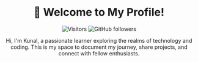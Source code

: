 <!-- Header -->
<h1 align="center">👋 Welcome to My Profile! </h1>

<!-- Badges -->
<p align="center">
  <img alt="Visitors" src="https://visitor-badge.glitch.me/badge?page_id=kunal-khairnar-05.sinix-codes" />
  <img alt="GitHub followers" src="https://img.shields.io/github/followers/kunal-khairnar-05?style=social" />
</p>

<!-- Introduction -->
<p align="center">
  Hi, I'm Kunal, a passionate learner exploring the realms of technology and coding. This is my space to document my journey, share projects, and connect with fellow enthusiasts.
</p>
